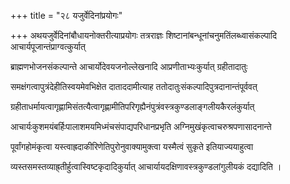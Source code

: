 +++
title = "२८ यजुर्वेदिनांप्रयोगः"

+++
अथयजुर्वेदिनांबौधायनोक्तरीत्याप्रयोगः तत्रराज्ञः शिष्टानांबन्धूनांचनुमतिंलब्ध्वासंकल्पादि आचार्यपूजान्तंप्राग्वत्कुर्यात्

ब्राह्मणभोजनसंकल्पान्ते आचार्योदेवयजनोल्लेखनादि आप्रणीताभ्यःकुर्यात् ग्रहीतादातुः

समक्षंगत्वापुत्रंदेहीतिस्वयमेवभिक्षेत दाताददामीत्याह ततोदातुःसंकल्पादिपुत्रदानान्तंपूर्ववत्

ग्रहीताधर्मायत्वागृह्णामिसंतत्यैत्वागृह्णामीतिपरिगृह्यैनंपुत्रंवस्त्रकुण्डलाङ्गलीयकैरलंकुर्यात्

आचार्यःकुशमयंबर्हिःपालाशमयमिध्मंचसंपाद्यपरिधानप्रभृति अग्निमुखंकृत्वाचरुश्रपणासादनान्ते

पूर्वांगहोमंकृत्वा यस्त्वाह्रदाकीरिणेतिपुरोनुवाक्यामुक्त्वा यस्मैत्वं सुकृते इतियाज्ययाहुत्वा

व्यस्तसमस्तव्याह्र्तीर्हुत्वास्विष्टकृदादिकुर्यात् आचार्यायदक्षिणावस्त्रकुण्डलांगुलीयकं दद्यादिति ।

